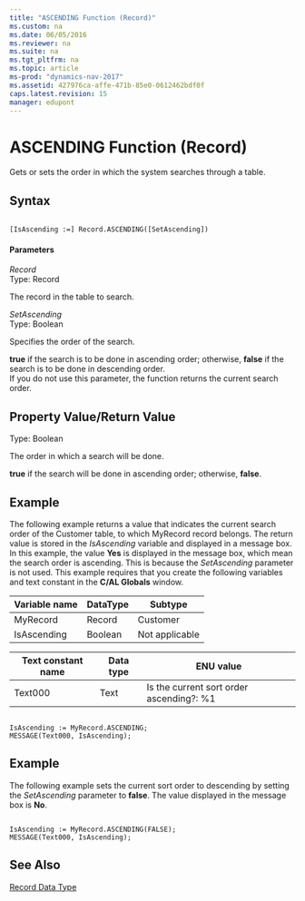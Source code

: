 ```yaml
---
title: "ASCENDING Function (Record)"
ms.custom: na
ms.date: 06/05/2016
ms.reviewer: na
ms.suite: na
ms.tgt_pltfrm: na
ms.topic: article
ms-prod: "dynamics-nav-2017"
ms.assetid: 427976ca-affe-471b-85e0-0612462bdf0f
caps.latest.revision: 15
manager: edupont
---
```

# ASCENDING Function (Record)
Gets or sets the order in which the system searches through a table.  
  
## Syntax  
  
```  
  
[IsAscending :=] Record.ASCENDING([SetAscending])  
```  
  
#### Parameters  
 *Record*  
 Type: Record  
  
 The record in the table to search.  
  
 *SetAscending*  
 Type: Boolean  
  
 Specifies the order of the search.  
  
 **true** if the search is to be done in ascending order; otherwise, **false** if the search is to be done in descending order.   
If you do not use this parameter, the function returns the current search order.  
  
## Property Value\/Return Value  
 Type: Boolean  
  
 The order in which a search will be done.  
  
 **true** if the search will be done in ascending order; otherwise, **false**.  
  
## Example  
 The following example returns a value that indicates the current search order of the Customer table, to which MyRecord record belongs. The return value is stored in the *IsAscending* variable and displayed in a message box. In this example, the value **Yes** is displayed in the message box, which mean the search order is ascending. This is because the *SetAscending* parameter is not used. This example requires that you create the following variables and text constant in the **C\/AL Globals** window.  
  
|Variable name|DataType|Subtype|  
|-------------------|--------------|-------------|  
|MyRecord|Record|Customer|  
|IsAscending|Boolean|Not applicable|  
  
|Text constant name|Data type|ENU value|  
|------------------------|---------------|---------------|  
|Text000|Text|Is the current sort order ascending?:  %1|  
  
```  
  
IsAscending := MyRecord.ASCENDING;  
MESSAGE(Text000, IsAscending);  
```  
  
## Example  
 The following example sets the current sort order to descending by setting the *SetAscending* parameter to **false**. The value displayed in the message box is **No**.  
  
```  
  
IsAscending := MyRecord.ASCENDING(FALSE);  
MESSAGE(Text000, IsAscending);  
```  
  
## See Also  
 [Record Data Type](Record-Data-Type.md)